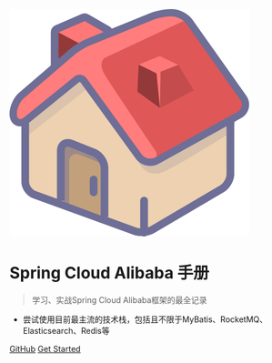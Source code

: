 ![logo](_image/home.svg)

# Spring Cloud Alibaba 手册

> 学习、实战Spring Cloud Alibaba框架的最全记录

- 尝试使用目前最主流的技术栈，包括且不限于MyBatis、RocketMQ、Elasticsearch、Redis等

[GitHub](https://github.com/ruichen-only/spring-cloud-alibaba-note)
[Get Started](README.md)
